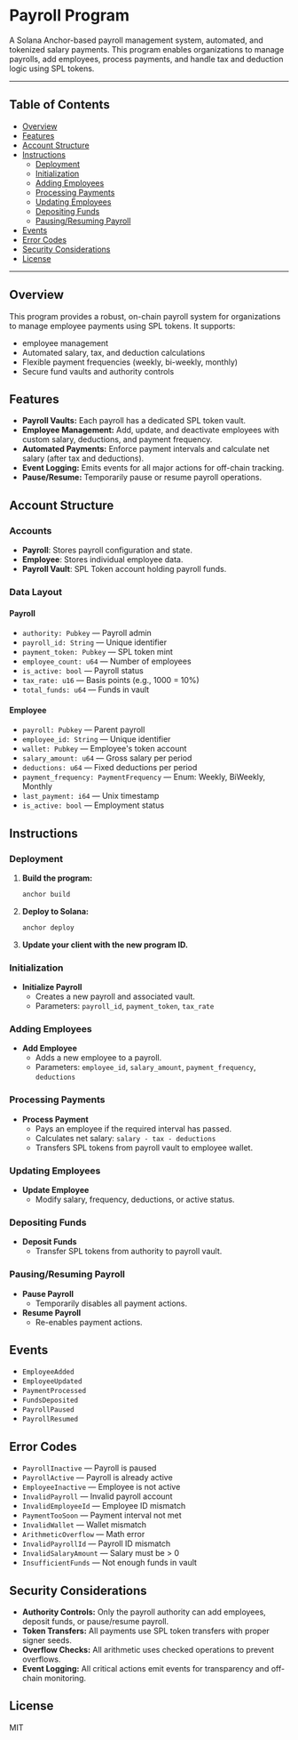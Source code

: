 # Payroll Program

A Solana Anchor-based payroll management system, automated, and tokenized salary payments. This program enables organizations to manage payrolls, add employees, process payments, and handle tax and deduction logic using SPL tokens.

---

## Table of Contents
- [Overview](#overview)
- [Features](#features)
- [Account Structure](#account-structure)
- [Instructions](#instructions)
  - [Deployment](#deployment)
  - [Initialization](#initialization)
  - [Adding Employees](#adding-employees)
  - [Processing Payments](#processing-payments)
  - [Updating Employees](#updating-employees)
  - [Depositing Funds](#depositing-funds)
  - [Pausing/Resuming Payroll](#pausingresuming-payroll)
- [Events](#events)
- [Error Codes](#error-codes)
- [Security Considerations](#security-considerations)
- [License](#license)

---

## Overview

This program provides a robust, on-chain payroll system for organizations to manage employee payments using SPL tokens. It supports:
- employee management
- Automated salary, tax, and deduction calculations
- Flexible payment frequencies (weekly, bi-weekly, monthly)
- Secure fund vaults and authority controls

## Features
- **Payroll Vaults:** Each payroll has a dedicated SPL token vault.
- **Employee Management:** Add, update, and deactivate employees with custom salary, deductions, and payment frequency.
- **Automated Payments:** Enforce payment intervals and calculate net salary (after tax and deductions).
- **Event Logging:** Emits events for all major actions for off-chain tracking.
- **Pause/Resume:** Temporarily pause or resume payroll operations.

## Account Structure

### Accounts
- **Payroll**: Stores payroll configuration and state.
- **Employee**: Stores individual employee data.
- **Payroll Vault**: SPL Token account holding payroll funds.

### Data Layout
#### Payroll
- `authority: Pubkey` — Payroll admin
- `payroll_id: String` — Unique identifier
- `payment_token: Pubkey` — SPL token mint
- `employee_count: u64` — Number of employees
- `is_active: bool` — Payroll status
- `tax_rate: u16` — Basis points (e.g., 1000 = 10%)
- `total_funds: u64` — Funds in vault

#### Employee
- `payroll: Pubkey` — Parent payroll
- `employee_id: String` — Unique identifier
- `wallet: Pubkey` — Employee's token account
- `salary_amount: u64` — Gross salary per period
- `deductions: u64` — Fixed deductions per period
- `payment_frequency: PaymentFrequency` — Enum: Weekly, BiWeekly, Monthly
- `last_payment: i64` — Unix timestamp
- `is_active: bool` — Employment status

## Instructions

### Deployment
1. **Build the program:**
   ```sh
   anchor build
   ```
2. **Deploy to Solana:**
   ```sh
   anchor deploy
   ```
3. **Update your client with the new program ID.**

### Initialization
- **Initialize Payroll**
  - Creates a new payroll and associated vault.
  - Parameters: `payroll_id`, `payment_token`, `tax_rate`

### Adding Employees
- **Add Employee**
  - Adds a new employee to a payroll.
  - Parameters: `employee_id`, `salary_amount`, `payment_frequency`, `deductions`

### Processing Payments
- **Process Payment**
  - Pays an employee if the required interval has passed.
  - Calculates net salary: `salary - tax - deductions`
  - Transfers SPL tokens from payroll vault to employee wallet.

### Updating Employees
- **Update Employee**
  - Modify salary, frequency, deductions, or active status.

### Depositing Funds
- **Deposit Funds**
  - Transfer SPL tokens from authority to payroll vault.

### Pausing/Resuming Payroll
- **Pause Payroll**
  - Temporarily disables all payment actions.
- **Resume Payroll**
  - Re-enables payment actions.

## Events
- `EmployeeAdded`
- `EmployeeUpdated`
- `PaymentProcessed`
- `FundsDeposited`
- `PayrollPaused`
- `PayrollResumed`

## Error Codes
- `PayrollInactive` — Payroll is paused
- `PayrollActive` — Payroll is already active
- `EmployeeInactive` — Employee is not active
- `InvalidPayroll` — Invalid payroll account
- `InvalidEmployeeId` — Employee ID mismatch
- `PaymentTooSoon` — Payment interval not met
- `InvalidWallet` — Wallet mismatch
- `ArithmeticOverflow` — Math error
- `InvalidPayrollId` — Payroll ID mismatch
- `InvalidSalaryAmount` — Salary must be > 0
- `InsufficientFunds` — Not enough funds in vault

## Security Considerations
- **Authority Controls:** Only the payroll authority can add employees, deposit funds, or pause/resume payroll.
- **Token Transfers:** All payments use SPL token transfers with proper signer seeds.
- **Overflow Checks:** All arithmetic uses checked operations to prevent overflows.
- **Event Logging:** All critical actions emit events for transparency and off-chain monitoring.

## License

MIT 